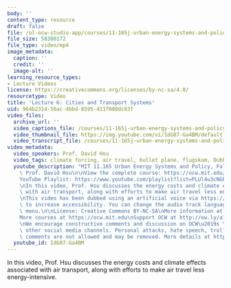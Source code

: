 ```yaml
---
body: ''
content_type: resource
draft: false
file: /ol-ocw-studio-app/courses/11-165j-urban-energy-systems-and-policy-fall-2022/ocw_11165_lecture06_2022sep28-1325_360p_16_9.mp4
file_size: 58300172
file_type: video/mp4
image_metadata:
  caption: ''
  credit: ''
  image-alt: ''
learning_resource_types:
- Lecture Videos
license: https://creativecommons.org/licenses/by-nc-sa/4.0/
resourcetype: Video
title: 'Lecture 6: Cities and Transport Systems'
uid: 964b2314-56ac-4bbd-8595-411f080dc83f
video_files:
  archive_url: ''
  video_captions_file: /courses/11-165j-urban-energy-systems-and-policy-fall-2022/1QZXs5u7bNewrfjgTlwm17ja9VE3yrn64_transcript.webvtt
  video_thumbnail_file: https://img.youtube.com/vi/IdG07-Ga4BM/default.jpg
  video_transcript_file: /courses/11-165j-urban-energy-systems-and-policy-fall-2022/1QZXs5u7bNewrfjgTlwm17ja9VE3yrn64_transcript.pdf
video_metadata:
  video_speakers: Prof. David Hsu
  video_tags: climate forcing, air travel, bullet plane, flugskam, DubbedWithAloud
  youtube_description: "MIT 11.165 Urban Energy Systems and Policy, Fall 2022\nInstructor:\
    \ Prof. David Hsu\n\nView the complete course: https://ocw.mit.edu/courses/11-165j-urban-energy-systems-and-policy-fall-2022/\n\
    YouTube Playlist: https://www.youtube.com/playlist?list=PLUl4u3cNGP63SEOB1q95TFs0hwyf1d7BG\n\
    \nIn this video, Prof. Hsu discusses the energy costs and climate effects associated\
    \ with air transport, along with efforts to make air travel less energy-intensive.\n\
    \nThis video has been dubbed using an artificial voice via https://aloud.area120.google.com\
    \ to increase accessibility. You can change the audio track language in the Settings\
    \ menu.\n\nLicense: Creative Commons BY-NC-SA\nMore information at https://ocw.mit.edu/terms\n\
    More courses at https://ocw.mit.edu\nSupport OCW at http://ow.ly/a1If50zVRlQ\n\
    \nWe encourage constructive comments and discussion on OCW\u2019s YouTube and\
    \ other social media channels. Personal attacks, hate speech, trolling, and inappropriate\
    \ comments are not allowed and may be removed. More details at https://ocw.mit.edu/comments."
  youtube_id: IdG07-Ga4BM
---
```

In this video, Prof. Hsu discusses the energy costs and climate effects associated with air transport, along with efforts to make air travel less energy-intensive.